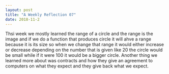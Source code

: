 ```yaml
---
layout: post
title: "A Weekly Reflection 07"
date: 2018-11-2
---
```





Thsi week we mostly learned the range of a circle and the range is the image and if we do a function that produces circle it will ahve a range because it is its size so when we change that range it would either increase or decrease depending on the number that is given like 20 the circle would be small while if it were 100 it would be a bigger circle. Another thing we learned more about was contracts and how they give an agreement to computers on what they expect and they give back what we expect.

